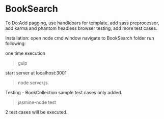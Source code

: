 # BookSearch
To Do:Add pagging, use handlebars for template, add sass preprocessor, add karma and phantom headless browser testing, add more test cases.

Installation:
open node cmd window navigate to BookSearch folder
run following:

one time execution

>gulp

start server at localhost:3001

>node server.js

Testing - BookCollection sample test cases only added.

>jasmine-node test

2 test cases will be executed.
